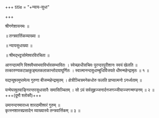 +++
title = "+न्याय-सुधा"

+++

श्रीगणेशायनमः ॥

 ॥ तन्त्रवार्त्तिकव्याख्या ॥

 ॥ न्यायसुधाख्या ॥

 ॥ श्रीमद्भट्टसोमेश्वरविरचिता ॥

आनन्दात्मनि विश्ववैभवभवाविर्भावसम्भावितः । स्वेच्छाधीसचिवः पुरन्दरपुरीशानः स्वयं खेलति ॥  
तत्कारुण्यकटाक्षकुड्मलकलाकान्तोदयाघूर्णितः । स्वात्मानन्दसुधाम्बुधिर्विजयते धीमन्महेन्द्रामृतः ॥ १ ॥  


यद्यप्यूषरमुप्तमेत्य गुरुणा बीजम्महेन्द्रामृतम् । क्षेत्रीञ्चित्रमनेकधोरु फलति प्राप्यात्मनो ऽनर्ध्यताम् ॥  


यन्मेघस्रुतवाङ्निरन्तरसुधासारैः समासिञ्चितम् । सो ऽयं सर्वसुहृज्जनार्दनजगज्जीयाज्जगन्मण्डनम् ॥ २ ॥+++(दूमौ श्लोकौ)+++  


उमानन्दनमाराध्य शारदामीश्वरं गुरुम् ॥  
कृत्स्नशास्त्रप्रसादेन व्याख्यास्ये तन्त्रवार्त्तिकम् ॥ ३ ॥  
